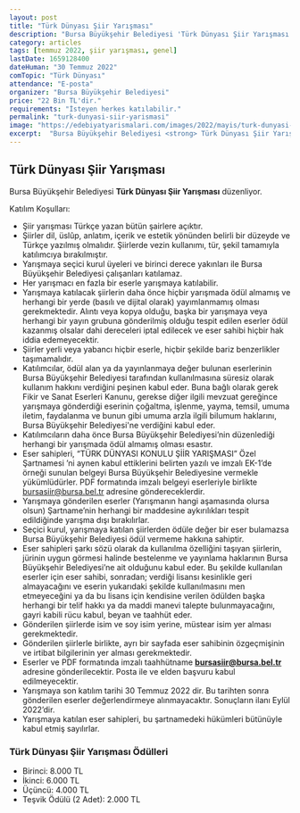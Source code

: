 ```yaml
---
layout: post
title: "Türk Dünyası Şiir Yarışması"
description: "Bursa Büyükşehir Belediyesi 'Türk Dünyası Şiir Yarışması' düzenliyor."
category: articles
tags: [temmuz 2022, şiir yarışması, genel]
lastDate: 1659128400
dateHuman: "30 Temmuz 2022"
comTopic: "Türk Dünyası"
attendance: "E-posta"
organizer: "Bursa Büyükşehir Belediyesi"
price: "22 Bin TL'dir."
requirements: "İsteyen herkes katılabilir."
permalink: "turk-dunyasi-siir-yarismasi"
image: "https://edebiyatyarismalari.com/images/2022/mayis/turk-dunyasi-siir-yarismasi.jpg"
excerpt:  "Bursa Büyükşehir Belediyesi <strong> Türk Dünyası Şiir Yarışması </strong> düzenliyor."
---
```


## Türk Dünyası Şiir Yarışması
Bursa Büyükşehir Belediyesi **Türk Dünyası Şiir Yarışması** düzenliyor.

Katılım Koşulları:
- Şiir yarışması Türkçe yazan bütün şairlere açıktır.
- Şiirler dil, üslûp, anlatım, içerik ve estetik yönünden belirli bir düzeyde ve Türkçe yazılmış olmalıdır. Şiirlerde vezin kullanımı, tür, şekil tamamıyla katılımcıya bırakılmıştır.
- Yarışmaya seçici kurul üyeleri ve birinci derece yakınları ile Bursa Büyükşehir Belediyesi çalışanları katılamaz.
- Her yarışmacı en fazla bir eserle yarışmaya katılabilir.
- Yarışmaya katılacak şiirlerin daha önce hiçbir yarışmada ödül almamış ve herhangi bir yerde (basılı ve dijital olarak) yayımlanmamış olması gerekmektedir. Alıntı veya kopya olduğu, başka bir yarışmaya veya herhangi bir yayın grubuna gönderilmiş olduğu tespit edilen eserler ödül kazanmış olsalar dahi dereceleri iptal edilecek ve eser sahibi hiçbir hak iddia edemeyecektir.
- Şiirler yerli veya yabancı hiçbir eserle, hiçbir şekilde bariz benzerlikler taşımamalıdır.
- Katılımcılar, ödül alan ya da yayınlanmaya değer bulunan eserlerinin Bursa Büyükşehir Belediyesi tarafından kullanılmasına süresiz olarak kullanım hakkını verdiğini peşinen kabul eder. Buna bağlı olarak gerek Fikir ve Sanat Eserleri Kanunu, gerekse diğer ilgili mevzuat gereğince yarışmaya gönderdiği eserinin çoğaltma, işlenme, yayma, temsil, umuma iletim, faydalanma ve bunun gibi umuma arzla ilgili bilumum haklarını, Bursa Büyükşehir Belediyesi'ne verdiğini kabul eder.
- Katılımcıların daha önce Bursa Büyükşehir Belediyesi’nin düzenlediği herhangi bir yarışmada ödül almamış olması esastır.
- Eser sahipleri, “TÜRK DÜNYASI KONULU ŞİİR YARIŞMASI” Özel Şartnamesi ’ni aynen kabul ettiklerini belirten yazılı ve imzalı EK-1’de örneği sunulan belgeyi Bursa Büyükşehir Belediyesine vermekle yükümlüdürler. PDF formatında imzalı belgeyi eserleriyle birlikte bursasiir@bursa.bel.tr adresine göndereceklerdir.
- Yarışmaya gönderilen eserler (Yarışmanın hangi aşamasında olursa olsun) Şartname’nin herhangi bir maddesine aykırılıkları tespit edildiğinde yarışma dışı bırakılırlar.
- Seçici kurul, yarışmaya katılan şiirlerden ödüle değer bir eser bulamazsa Bursa Büyükşehir Belediyesi ödül vermeme hakkına sahiptir.
- Eser sahipleri şarkı sözü olarak da kullanılma özelliğini taşıyan şiirlerin, jürinin uygun görmesi halinde bestelenme ve yayınlama haklarının Bursa Büyükşehir Belediyesi’ne ait olduğunu kabul eder. Bu şekilde kullanılan eserler için eser sahibi, sonradan; verdiği lisansı kesinlikle geri almayacağını ve eserin yukarıdaki şekilde kullanılmasını men etmeyeceğini ya da bu lisans için kendisine verilen ödülden başka herhangi bir telif hakkı ya da maddi manevi talepte bulunmayacağını, gayri kabili rücu kabul, beyan ve taahhüt eder.
- Gönderilen şiirlerde isim ve soy isim yerine, müstear isim yer alması gerekmektedir.
- Gönderilen şiirlerle birlikte, ayrı bir sayfada eser sahibinin özgeçmişinin ve irtibat bilgilerinin yer alması gerekmektedir.
- Eserler ve PDF formatında imzalı taahhütname **bursasiir@bursa.bel.tr** adresine gönderilecektir. Posta ile ve elden başvuru kabul edilmeyecektir.
- Yarışmaya son katılım tarihi 30 Temmuz 2022 dir. Bu tarihten sonra gönderilen eserler değerlendirmeye alınmayacaktır. Sonuçların ilanı Eylül 2022’dir.
- Yarışmaya katılan eser sahipleri, bu şartnamedeki hükümleri bütünüyle kabul etmiş sayılırlar.


### Türk Dünyası Şiir Yarışması Ödülleri
- Birinci: 8.000 TL
- İkinci: 6.000 TL
- Üçüncü: 4.000 TL
- Teşvik Ödülü (2 Adet): 2.000 TL